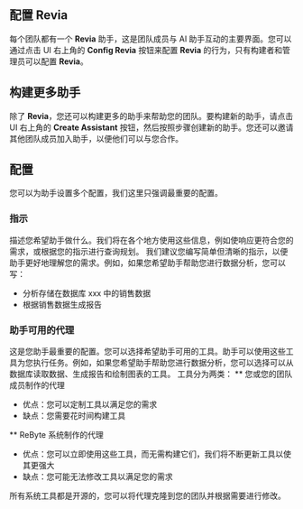 ## 配置 **Revia**

每个团队都有一个 **Revia** 助手，这是团队成员与 AI 助手互动的主要界面。您可以通过点击 UI 右上角的 **Config Revia** 按钮来配置 **Revia** 的行为，只有构建者和管理员可以配置 **Revia**。

## 构建更多助手
除了 **Revia**，您还可以构建更多的助手来帮助您的团队。要构建新的助手，请点击 UI 右上角的 **Create Assistant** 按钮，然后按照步骤创建新的助手。您还可以邀请其他团队成员加入助手，以便他们可以与您合作。

## 配置

您可以为助手设置多个配置，我们这里只强调最重要的配置。

### 指示
描述您希望助手做什么。我们将在各个地方使用这些信息，例如使响应更符合您的需求，或根据您的指示进行查询规划。
我们建议您编写简单但清晰的指示，以便助手更好地理解您的需求。例如，如果您希望助手帮助您进行数据分析，您可以写：

- 分析存储在数据库 xxx 中的销售数据
- 根据销售数据生成报告

### 助手可用的代理
这是您助手最重要的配置。您可以选择希望助手可用的工具。助手可以使用这些工具为您执行任务。例如，如果您希望助手帮助您进行数据分析，您可以选择可以从数据库读取数据、生成报告和绘制图表的工具。
工具分为两类：
** 您或您的团队成员制作的代理
- 优点：您可以定制工具以满足您的需求
- 缺点：您需要花时间构建工具

** ReByte 系统制作的代理
- 优点：您可以立即使用这些工具，而无需构建它们，我们将不断更新工具以使其更强大
- 缺点：您可能无法修改工具以满足您的需求

所有系统工具都是开源的，您可以将代理克隆到您的团队并根据需要进行修改。
